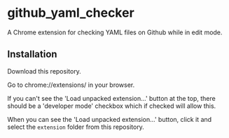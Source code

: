 # github_yaml_checker

A Chrome extension for checking YAML files on Github while in edit mode.

## Installation

Download this repository.

Go to chrome://extensions/ in your browser.

If you can't see the 'Load unpacked extension...' button at the top, there should be a 'developer mode' checkbox which if checked will allow this.

When you can see the 'Load unpacked extension...' button, click it and select the `extension` folder from this repository.

